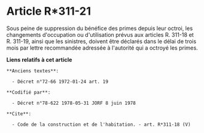 # Article R*311-21

Sous peine de suppression du bénéfice des primes depuis leur octroi, les changements d'occupation ou d'utilisation prévus aux
articles R. 311-18 et R. 311-19, ainsi que les sinistres, doivent être déclarés dans le délai de trois mois par lettre
recommandée adressée à l'autorité qui a octroyé les primes.

**Liens relatifs à cet article**

	**Anciens textes**:

	  - Décret n°72-66 1972-01-24 art. 19

	**Codifié par**:

	  - Décret n°78-622 1978-05-31 JORF 8 juin 1978

	**Cite**:

	  - Code de la construction et de l'habitation. - art. R*311-18 (V)
